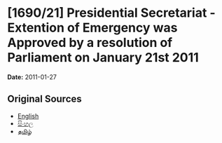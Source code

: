 # [1690/21] Presidential Secretariat - Extention of Emergency was Approved by a resolution of Parliament on January 21st 2011

**Date:** 2011-01-27

## Original Sources

- [English](https://documents.gov.lk/view/extra-gazettes/2011/1/1690-21_E.pdf)
- [සිංහල](https://documents.gov.lk/view/extra-gazettes/2011/1/1690-21_S.pdf)
- [தமிழ்](https://documents.gov.lk/view/extra-gazettes/2011/1/1690-21_T.pdf)
